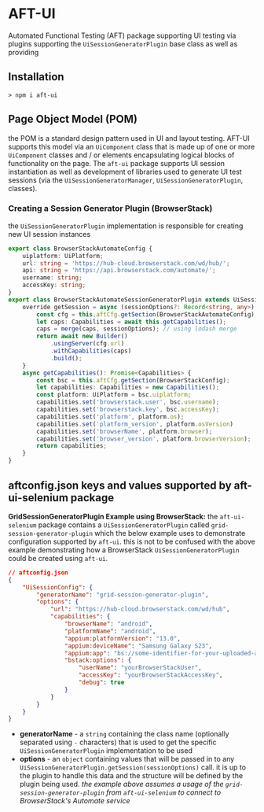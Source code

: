 # AFT-UI
Automated Functional Testing (AFT) package supporting UI testing via plugins supporting the `UiSessionGeneratorPlugin` base class as well as providing

## Installation
`> npm i aft-ui`

## Page Object Model (POM)
the POM is a standard design pattern used in UI and layout testing. AFT-UI supports this model via an `UiComponent` class that is made up of one or more `UiComponent` classes and / or elements encapsulating logical blocks of functionality on the page. The `aft-ui` package supports UI session instantiation as well as development of libraries used to generate UI test sessions (via the `UiSessionGeneratorManager`, `UiSessionGeneratorPlugin`, classes).

### Creating a Session Generator Plugin (BrowserStack)
the `UiSessionGeneratorPlugin` implementation is responsible for creating new UI session instances

```typescript
export class BrowserStackAutomateConfig {
    uiplatform: UiPlatform;
    url: string = 'https://hub-cloud.browserstack.com/wd/hub/';
    api: string = 'https://api.browserstack.com/automate/';
    username: string;
    accessKey: string;
}
export class BrowserStackAutomateSessionGeneratorPlugin extends UiSessionGeneratorPlugin {
    override getSession = async (sessionOptions?: Record<string, any>): Promise<WebDriver> => {
        const cfg = this.aftCfg.getSection(BrowserStackAutomateConfig);
        let caps: Capabilities = await this.getCapabilities();
        caps = merge(caps, sessionOptions); // using lodash merge
        return await new Builder()
            .usingServer(cfg.url)
            .withCapabilities(caps)
            .build();
    }
    async getCapabilities(): Promise<Capabilities> {
        const bsc = this.aftCfg.getSection(BrowserStackConfig);
        let capabilities: Capabilities = new Capabilities();
        const platform: UiPlatform = bsc.uiplatform;
        capabilities.set('browserstack.user', bsc.username);
        capabilities.set('browserstack.key', bsc.accessKey);
        capabilities.set('platform', platform.os);
        capabilities.set('platform_version', platform.osVersion)
        capabilities.set('browserName', platform.browser);
        capabilities.set('browser_version', platform.browserVersion);
        return capabilities;
    }
}
```

## aftconfig.json keys and values supported by aft-ui-selenium package

**GridSessionGeneratorPlugin Example using BrowserStack:**
the `aft-ui-selenium` package contains a `UiSessionGeneratorPlugin` called `grid-session-generator-plugin` which the below example uses to demonstrate configuration supported by `aft-ui`. this is not to be confused with the above example demonstrating how a BrowserStack `UiSessionGeneratorPlugin` could be created using `aft-ui`.
```json
// aftconfig.json
{
    "UiSessionConfig": {
        "generatorName": "grid-session-generator-plugin",
        "options": {
            "url": "https://hub-cloud.browserstack.com/wd/hub",
            "capabilities": {
                "browserName": "android",
                "platformName": "android",
                "appium:platformVersion": "13.0",
                "appium:deviceName": "Samsung Galaxy S23",
                "appium:app": "bs://some-identifier-for-your-uploaded-app",
                "bstack:options": {
                    "userName": "yourBrowserStackUser",
                    "accessKey": "yourBrowserStackAccessKey",
                    "debug": true
                }
            }
        }
    }
}
```
- **generatorName** - a `string` containing the class name (optionally separated using `-` characters) that is used to get the specific `UiSessionGeneratorPlugin` implementation to be used
- **options** - an `object` containing values that will be passed in to any `UiSessionGeneratorPlugin.getSession(sessionOptions)` call. it is up to the plugin to handle this data and the structure will be defined by the plugin being used. _the example above assumes a usage of the `grid-session-generator-plugin` from `aft-ui-selenium` to connect to BrowserStack's Automate service_
